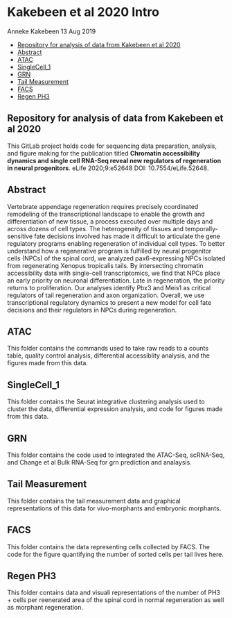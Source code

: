 Kakebeen et al 2020 Intro
================
Anneke Kakebeen
13 Aug 2019

-   [Repository for analysis of data from Kakebeen et al 2020](#repository-for-analysis-of-data-from-kakebeen-et-al-2020)
-   [Abstract](#abstract)
-   [ATAC](#atac)
-   [SingleCell\_1](#singlecell_1)
-   [GRN](#grn)
-   [Tail Measurement](#tail-measurement)
-   [FACS](#facs)
-   [Regen PH3](#regen-ph3)

Repository for analysis of data from Kakebeen et al 2020
--------------------------------------------------------

This GitLab project holds code for sequencing data preparation, analysis, and figure making for the publication titled **Chromatin accessibility dynamics and single cell RNA-Seq reveal new regulators of regeneration in neural progenitors**. eLife 2020;9:e52648 DOI: 10.7554/eLife.52648.

Abstract
--------

Vertebrate appendage regeneration requires precisely coordinated remodeling of the transcriptional landscape to enable the growth and differentiation of new tissue, a process executed over multiple days and across dozens of cell types. The heterogeneity of tissues and temporally-sensitive fate decisions involved has made it difficult to articulate the gene regulatory programs enabling regeneration of individual cell types. To better understand how a regenerative program is fulfilled by neural progenitor cells (NPCs) of the spinal cord, we analyzed pax6-expressing NPCs isolated from regenerating Xenopus tropicalis tails. By intersecting chromatin accessibility data with single-cell transcriptomics, we find that NPCs place an early priority on neuronal differentiation. Late in regeneration, the priority returns to proliferation. Our analyses identify Pbx3 and Meis1 as critical regulators of tail regeneration and axon organization. Overall, we use transcriptional regulatory dynamics to present a new model for cell fate decisions and their regulators in NPCs during regeneration.

ATAC
----

This folder contains the commands used to take raw reads to a counts table, quality control analysis, differential accessiblity analysis, and the figures made from this data.

SingleCell\_1
-------------

This folder contains the Seurat integrative clustering analysis used to cluster the data, differential expression analysis, and code for figures made from this data.

GRN
---

This folder contains the code used to integrated the ATAC-Seq, scRNA-Seq, and Change et al Bulk RNA-Seq for grn prediction and analaysis.

Tail Measurement
----------------

This folder contains the tail measurement data and graphical representations of this data for vivo-morphants and embryonic morphants.

FACS
----

This folder contains the data representing cells collected by FACS. The code for the figure quantifying the number of sorted cells per tail lives here.

Regen PH3
---------

This folder contains data and visuali representations of the number of PH3 + cells per reenerated area of the spinal cord in normal regeneration as well as morphant regeneration.
